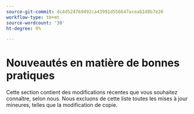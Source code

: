 ```yaml
---
source-git-commit: dc4d524769492ca43991d556647aceab1d8b7e26
workflow-type: tm+mt
source-wordcount: '30'
ht-degree: 0%

---
```

# Nouveautés en matière de bonnes pratiques

Cette section contient des modifications récentes que vous souhaitez connaître, selon nous. Nous excluons de cette liste toutes les mises à jour mineures, telles que la modification de copie.<!-- year_group -->

